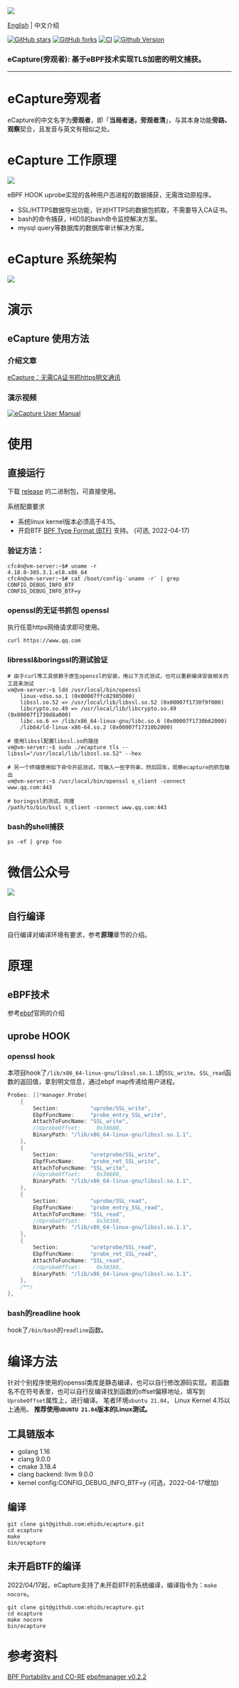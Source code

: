 ![](./images/ecapture-logo-400x400.png)

[English](./README.md) | 中文介绍

[![GitHub stars](https://img.shields.io/github/stars/ehids/ecapture.svg?label=Stars&logo=github)](https://github.com/ehids/ecapture)
[![GitHub forks](https://img.shields.io/github/forks/ehids/ecapture?label=Forks&logo=github)](https://github.com/ehids/ecapture)
[![CI](https://github.com/ehids/ecapture/actions/workflows/codeql-analysis.yml/badge.svg)](https://github.com/ehids/ecapture/actions/workflows/code-analysis.yml)
[![Github Version](https://img.shields.io/github/v/release/ehids/ecapture?display_name=tag&include_prereleases&sort=semver)](https://github.com/ehids/ecapture/releases)

### eCapture(旁观者): 基于eBPF技术实现TLS加密的明文捕获。

----

# eCapture旁观者

eCapture的中文名字为**旁观者**，即「**当局者迷，旁观者清**」，与其本身功能**旁路、观察**契合，且发音与英文有相似之处。

# eCapture 工作原理

![](./images/how-ecapture-works.png)

eBPF HOOK uprobe实现的各种用户态进程的数据捕获，无需改动原程序。

* SSL/HTTPS数据导出功能，针对HTTPS的数据包抓取，不需要导入CA证书。
* bash的命令捕获，HIDS的bash命令监控解决方案。
* mysql query等数据库的数据库审计解决方案。

# eCapture 系统架构
![](./images/ecapture-architecture.png)

# 演示

## eCapture 使用方法
### 介绍文章
[eCapture：无需CA证书抓https明文通讯](https://mp.weixin.qq.com/s/DvTClH3JmncpkaEfnTQsRg)

### 演示视频
[![eCapture User Manual](./images/ecapture-user-manual.png)](https://www.bilibili.com/video/BV1si4y1Q74a "eCapture User Manual")

# 使用
## 直接运行
下载 [release](https://github.com/ehids/ecapture/releases) 的二进制包，可直接使用。

系统配置要求
* 系统linux kernel版本必须高于4.15。
* 开启BTF [BPF Type Format (BTF)](https://www.kernel.org/doc/html/latest/bpf/btf.html) 支持。 (可选, 2022-04-17)

### 验证方法：
```shell
cfc4n@vm-server:~$# uname -r
4.18.0-305.3.1.el8.x86_64
cfc4n@vm-server:~$# cat /boot/config-`uname -r` | grep CONFIG_DEBUG_INFO_BTF
CONFIG_DEBUG_INFO_BTF=y
```

### openssl的无证书抓包 openssl
执行任意https网络请求即可使用。
```shell
curl https://www.qq.com
```

### libressl&boringssl的测试验证
```shell
# 由于curl等工具依赖于原生openssl的安装，用以下方式测试，也可以重新编译安装相关的工具来测试
vm@vm-server:~$ ldd /usr/local/bin/openssl
	linux-vdso.so.1 (0x00007ffc82985000)
	libssl.so.52 => /usr/local/lib/libssl.so.52 (0x00007f1730f9f000)
	libcrypto.so.49 => /usr/local/lib/libcrypto.so.49 (0x00007f1730d8a000)
	libc.so.6 => /lib/x86_64-linux-gnu/libc.so.6 (0x00007f1730b62000)
	/lib64/ld-linux-x86-64.so.2 (0x00007f17310b2000)

# 使用libssl配置libssl.so的路径
vm@vm-server:~$ sudo ./ecapture tls --libssl="/usr/local/lib/libssl.so.52" --hex

# 另一个终端使用如下命令开启测试，可输入一些字符串，然后回车，观察ecapture的抓包输出
vm@vm-server:~$ /usr/local/bin/openssl s_client -connect www.qq.com:443

# boringssl的测试，同理
/path/to/bin/bssl s_client -connect www.qq.com:443
```

### bash的shell捕获
```shell
ps -ef | grep foo
```

# 微信公众号
![](./images/wechat_gzhh.png)

## 自行编译
自行编译对编译环境有要求，参考**原理**章节的介绍。

# 原理
## eBPF技术
参考[ebpf](https://ebpf.io)官网的介绍

## uprobe HOOK

### openssl hook
本项目hook了`/lib/x86_64-linux-gnu/libssl.so.1.1`的`SSL_write`、`SSL_read`函数的返回值，拿到明文信息，通过ebpf map传递给用户进程。
```go
Probes: []*manager.Probe{
    {
        Section:          "uprobe/SSL_write",
        EbpfFuncName:     "probe_entry_SSL_write",
        AttachToFuncName: "SSL_write",
        //UprobeOffset:     0x386B0,
        BinaryPath: "/lib/x86_64-linux-gnu/libssl.so.1.1",
    },
    {
        Section:          "uretprobe/SSL_write",
        EbpfFuncName:     "probe_ret_SSL_write",
        AttachToFuncName: "SSL_write",
        //UprobeOffset:     0x386B0,
        BinaryPath: "/lib/x86_64-linux-gnu/libssl.so.1.1",
    },
    {
        Section:          "uprobe/SSL_read",
        EbpfFuncName:     "probe_entry_SSL_read",
        AttachToFuncName: "SSL_read",
        //UprobeOffset:     0x38380,
        BinaryPath: "/lib/x86_64-linux-gnu/libssl.so.1.1",
    },
    {
        Section:          "uretprobe/SSL_read",
        EbpfFuncName:     "probe_ret_SSL_read",
        AttachToFuncName: "SSL_read",
        //UprobeOffset:     0x38380,
        BinaryPath: "/lib/x86_64-linux-gnu/libssl.so.1.1",
    },
    /**/
},
```
### bash的readline hook
hook了`/bin/bash`的`readline`函数。

# 编译方法

针对个别程序使用的openssl类库是静态编译，也可以自行修改源码实现。若函数名不在符号表里，也可以自行反编译找到函数的offset偏移地址，填写到`UprobeOffset`属性上，进行编译。
笔者环境`ubuntu 21.04`， Linux Kernel 4.15以上通用。
**推荐使用`UBUNTU 21.04`版本的Linux测试。**

## 工具链版本
* golang 1.16
* clang 9.0.0
* cmake 3.18.4
* clang backend: llvm 9.0.0
* kernel config:CONFIG_DEBUG_INFO_BTF=y (可选，2022-04-17增加)


## 编译
```shell
git clone git@github.com:ehids/ecapture.git
cd ecapture
make
bin/ecapture
```

## 未开启BTF的编译
2022/04/17起，eCapture支持了未开启BTF的系统编译，编译指令为：`make nocore`。

```shell
git clone git@github.com:ehids/ecapture.git
cd ecapture
make nocore
bin/ecapture
```




# 参考资料
[BPF Portability and CO-RE](https://facebookmicrosites.github.io/bpf/blog/2020/02/19/bpf-portability-and-co-re.html)
[ebpfmanager v0.2.2](https://github.com/ehids/ebpfmanager)